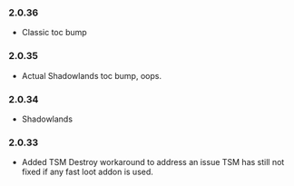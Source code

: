 ### 2.0.36
- Classic toc bump

### 2.0.35
- Actual Shadowlands toc bump, oops.

### 2.0.34
- Shadowlands

### 2.0.33
- Added TSM Destroy workaround to address an issue TSM has still not fixed if any fast loot addon is used.